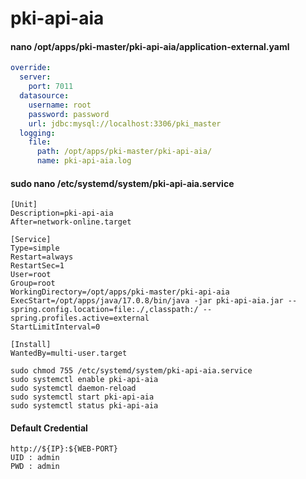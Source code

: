 # pki-api-aia

#### nano /opt/apps/pki-master/pki-api-aia/application-external.yaml

```yaml
override:
  server:
    port: 7011
  datasource:
    username: root
    password: password
    url: jdbc:mysql://localhost:3306/pki_master
  logging:
    file:
      path: /opt/apps/pki-master/pki-api-aia/
      name: pki-api-aia.log
```

#### sudo nano /etc/systemd/system/pki-api-aia.service

```text
[Unit]
Description=pki-api-aia
After=network-online.target

[Service]
Type=simple
Restart=always
RestartSec=1
User=root
Group=root
WorkingDirectory=/opt/apps/pki-master/pki-api-aia
ExecStart=/opt/apps/java/17.0.8/bin/java -jar pki-api-aia.jar --spring.config.location=file:./,classpath:/ --spring.profiles.active=external
StartLimitInterval=0

[Install]
WantedBy=multi-user.target
```

```shell
sudo chmod 755 /etc/systemd/system/pki-api-aia.service
sudo systemctl enable pki-api-aia
sudo systemctl daemon-reload
sudo systemctl start pki-api-aia
sudo systemctl status pki-api-aia
```

#### Default Credential

```text
http://${IP}:${WEB-PORT}
UID : admin
PWD : admin
```